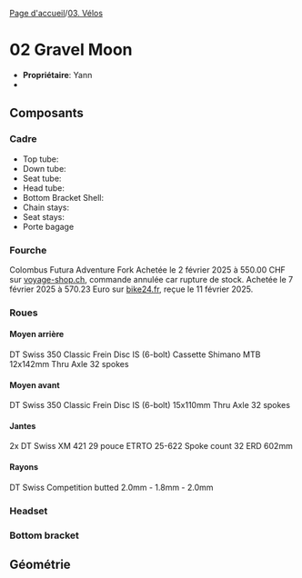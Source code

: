 [Page d'accueil](./index.md)/[03. Vélos](./03_bikes_fr.md)
# 02 Gravel Moon

 - **Propriétaire**: Yann
 - 

## Composants
### Cadre
  - Top tube: 
  - Down tube:
  - Seat tube:
  - Head tube:
  - Bottom Bracket Shell:
  - Chain stays:
  - Seat stays:
  - Porte bagage

### Fourche
Colombus Futura Adventure Fork
Achetée le 2 février 2025 à 550.00 CHF sur [voyage-shop.ch](https://www.voyage-shop.ch/Parts/Fork/Columbus-Futura-Adventure-Fork.htm?shop=fs_en&SessionId=&a=article&ProdNr=FKCG0006&p=5714), commande annulée car rupture de stock.
Achetée le 7 février 2025 à 570.23 Euro sur [bike24.fr](https://www.bike24.fr/produits/509565), reçue le 11 février 2025.

### Roues
#### Moyen arrière
DT Swiss 350 Classic
Frein Disc IS (6-bolt)
Cassette Shimano MTB
12x142mm Thru Axle
32 spokes

#### Moyen avant
DT Swiss 350 Classic
Frein Disc IS (6-bolt)
15x110mm Thru Axle
32 spokes

#### Jantes
2x DT Swiss XM 421
29 pouce
ETRTO 25-622
Spoke count 32
ERD 602mm

#### Rayons
DT Swiss Competition
butted 2.0mm - 1.8mm - 2.0mm


### Headset

### Bottom bracket

## Géométrie